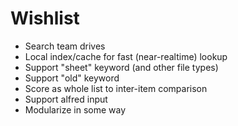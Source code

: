 # Wishlist

* Search team drives
* Local index/cache for fast (near-realtime) lookup
* Support "sheet" keyword (and other file types)
* Support "old" keyword
* Score as whole list to inter-item comparison
* Support alfred input
* Modularize in some way